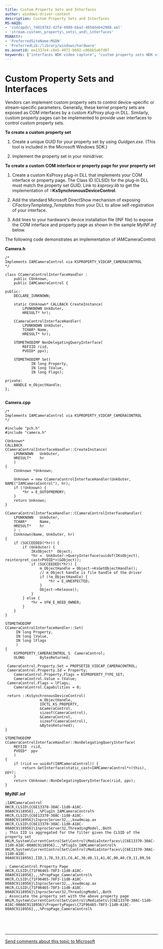 ```yaml
---
title: Custom Property Sets and Interfaces
author: windows-driver-content
description: Custom Property Sets and Interfaces
MS-HAID:
- 'vidcapds\_7d819782-d2fd-4989-bba3-4050deb42908.xml'
- 'stream.custom\_property\_sets\_and\_interfaces'
MSHAttr:
- 'PreferredSiteName:MSDN'
- 'PreferredLib:/library/windows/hardware'
ms.assetid: ea1337e4-c8e5-4971-b602-c066b5a6fd07
keywords: ["interfaces WDK video capture", "custom property sets WDK video capture", "video capture WDK AVStream , property sets", "capturing video WDK AVStream , property sets", "property sets WDK video capture", "custom interfaces WDK video capture"]
---
```


# Custom Property Sets and Interfaces


Vendors can implement custom property sets to control device-specific or stream-specific parameters. Generally, these kernel property sets are exposed as COM interfaces by a custom *KsProxy* plug-in DLL. Similarly, custom property pages can be implemented to provide user interfaces to control custom property sets.

**To create a custom property set**

1.  Create a unique GUID for your property set by using *Guidgen.exe*. (This tool is included in the Microsoft Windows SDK.)

2.  Implement the property set in your minidriver.

**To create a custom COM interface or property page for your property set**

1.  Create a custom KsProxy plug-in DLL that implements your COM interface or property page. The Class ID (CLSID) for the plug-in DLL must match the property set GUID. Link to *ksproxy.lib* to get the implementation of **::KsSynchronousDeviceControl**.

2.  Add the standard Microsoft DirectShow mechanism of exposing *CFactoryTemplateg\_Templates* from your DLL to allow self-registration of your interface.

3.  Add lines to your hardware's device installation file (INF file) to expose the COM interface and property page as shown in the sample *MyINF.inf* below.

The following code demonstrates an implementation of IAMCameraControl:

**Camera.h**

```
/*
Implements IAMCameraControl via KSPROPERTY_VIDCAP_CAMERACONTROL
*/

class CCameraControlInterfaceHandler :
    public CUnknown,
    public IAMCameraControl {

public:
    DECLARE_IUNKNOWN;

    static CUnknown* CALLBACK CreateInstance(
        LPUNKNOWN UnkOuter,
        HRESULT* hr);

    CCameraControlInterfaceHandler(
        LPUNKNOWN UnkOuter,
        TCHAR* Name,
        HRESULT* hr);

    STDMETHODIMP NonDelegatingQueryInterface(
        REFIID riid,
        PVOID* ppv);
 
    STDMETHODIMP Set( 
            IN long Property,
            IN long lValue,
            IN long Flags);
 
private:
    HANDLE m_ObjectHandle;
};
 
```

**Camera.cpp**

```
/*
Implements IAMCameraControl via KSPROPERTY_VIDCAP_CAMERACONTROL
*/

#include "pch.h"
#include "camera.h"

CUnknown*
CALLBACK
CCameraControlInterfaceHandler::CreateInstance(
    LPUNKNOWN   UnkOuter,
    HRESULT*    hr
    )
{
    CUnknown *Unknown;

    Unknown = new CCameraControlInterfaceHandler(UnkOuter, NAME("IAMCameraControl"), hr);
    if (!Unknown) {
        *hr = E_OUTOFMEMORY;
    }
    return Unknown;
} 

CCameraControlInterfaceHandler::CCameraControlInterfaceHandler(
    LPUNKNOWN   UnkOuter,
    TCHAR*      Name,
    HRESULT*    hr
    ) :
    CUnknown(Name, UnkOuter, hr)
{
    if (SUCCEEDED(*hr)) {
        if (UnkOuter) {
            IKsObject*  Object;
            *hr =  UnkOuter->QueryInterface(uuidof(IKsObject), reinterpret_cast<PVOID*>(&Object));
            if (SUCCEEDED(*hr)) {
                m_ObjectHandle = Object->KsGetObjectHandle();
                // m_Object handle is file handle of the driver
                if (!m_ObjectHandle) {
                    *hr = E_UNEXPECTED;
                }
                Object->Release();
            }
        } else {
            *hr = VFW_E_NEED_OWNER;
        }
    }
}

STDMETHODIMP
CCameraControlInterfaceHandler::Set(
     IN long Property,
     IN long lValue,
     IN long lFlags
     )
{
    KSPROPERTY_CAMERACONTROL_S  CameraControl;
    ULONG       BytesReturned;

 CameraControl.Property.Set = PROPSETID_VIDCAP_CAMERACONTROL;
 CameraControl.Property.Id = Property;
    CameraControl.Property.Flags = KSPROPERTY_TYPE_SET;
    CameraControl.Value = lValue;
 CameraControl.Flags = lFlags;
    CameraControl.Capabilities = 0;

 return ::KsSynchronousDeviceControl(
                m_ObjectHandle,
                IOCTL_KS_PROPERTY,
                &CameraControl,
                sizeof(CameraControl),
                &CameraControl,
                sizeof(CameraControl),
                &BytesReturned);
}

STDMETHODIMP
CCameraControlInterfaceHandler::NonDelegatingQueryInterface(
    REFIID  riid,
    PVOID*  ppv
    )
{
    if (riid == uuidof(IAMCameraControl)) {
        return GetInterface(static_cast<IAMCameraControl*>(this), ppv);
    }
    return CUnknown::NonDelegatingQueryInterface(riid, ppv);
}
```

**MyINF.inf**

```
;IAMCameraControl
HKCR,CLSID\{C6E13370-30AC-11d0-A18C-00A0C9118956},,,%PlugIn_IAMCameraControl%
HKCR,CLSID\{C6E13370-30AC-11d0-A18C-00A0C9118956}\InprocServer32,,,kswdmcap.ax
HKCR,CLSID\{C6E13370-30AC-11d0-A18C-00A0C9118956}\InprocServer32,ThreadingModel,,Both
; This IID is aggregated for the filter given the CLSID of the property set
HKLM,System\CurrentControlSet\Control\MediaInterfaces\{C6E13370-30AC-11d0-A18C-00A0C9118956},,,%PlugIn_IAMCameraControl%
HKLM,System\CurrentControlSet\Control\MediaInterfaces\{C6E13370-30AC-11d0-A18C-00A0C9118956},IID,1,70,33,E1,C6,AC,30,d0,11,A1,8C,00,A0,C9,11,89,56

; CameraControl Property Page
HKCR,CLSID\{71F96465-78F3-11d0-A18C-00A0C9118956},,,%PropPage_CameraControl%
HKCR,CLSID\{71F96465-78F3-11d0-A18C-00A0C9118956}\InprocServer32,,,kswdmcap.ax
HKCR,CLSID\{71F96465-78F3-11d0-A18C-00A0C9118956}\InprocServer32,ThreadingModel,,Both
; Associate the property set with the above property page
HKLM,System\CurrentControlSet\Control\MediaSets\{C6E13370-30AC-11d0-A18C-00A0C9118956}\PropertyPages\{71F96465-78F3-11d0-A18C-00A0C9118956},,,%PropPage_CameraControl%
```

 

 


--------------------
[Send comments about this topic to Microsoft](mailto:wsddocfb@microsoft.com?subject=Documentation%20feedback%20%5Bstream\stream%5D:%20Custom%20Property%20Sets%20and%20Interfaces%20%20RELEASE:%20%288/23/2016%29&body=%0A%0APRIVACY%20STATEMENT%0A%0AWe%20use%20your%20feedback%20to%20improve%20the%20documentation.%20We%20don't%20use%20your%20email%20address%20for%20any%20other%20purpose,%20and%20we'll%20remove%20your%20email%20address%20from%20our%20system%20after%20the%20issue%20that%20you're%20reporting%20is%20fixed.%20While%20we're%20working%20to%20fix%20this%20issue,%20we%20might%20send%20you%20an%20email%20message%20to%20ask%20for%20more%20info.%20Later,%20we%20might%20also%20send%20you%20an%20email%20message%20to%20let%20you%20know%20that%20we've%20addressed%20your%20feedback.%0A%0AFor%20more%20info%20about%20Microsoft's%20privacy%20policy,%20see%20http://privacy.microsoft.com/default.aspx. "Send comments about this topic to Microsoft")


